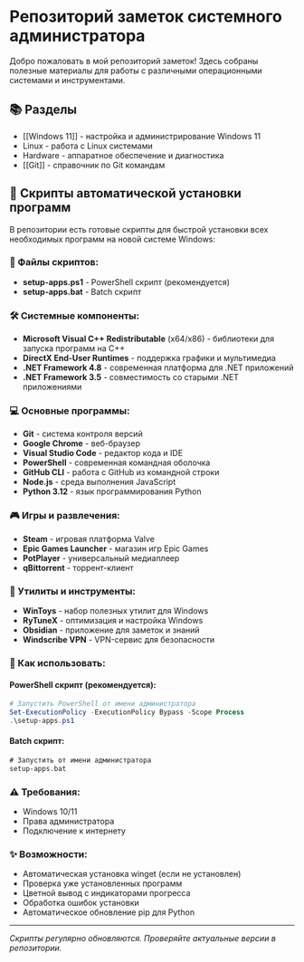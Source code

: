 # Репозиторий заметок системного администратора

Добро пожаловать в мой репозиторий заметок! Здесь собраны полезные материалы для работы с различными операционными системами и инструментами.

## 📚 Разделы
- [[Windows 11]] - настройка и администрирование Windows 11
- Linux - работа с Linux системами
- Hardware - аппаратное обеспечение и диагностика
- [[Git]] - справочник по Git командам

## 🚀 Скрипты автоматической установки программ

В репозитории есть готовые скрипты для быстрой установки всех необходимых программ на новой системе Windows:

### 📄 Файлы скриптов:
- **setup-apps.ps1** - PowerShell скрипт (рекомендуется)
- **setup-apps.bat** - Batch скрипт

### 🛠 Системные компоненты:
- **Microsoft Visual C++ Redistributable** (x64/x86) - библиотеки для запуска программ на C++
- **DirectX End-User Runtimes** - поддержка графики и мультимедиа
- **.NET Framework 4.8** - современная платформа для .NET приложений  
- **.NET Framework 3.5** - совместимость со старыми .NET приложениями

### 💻 Основные программы:
- **Git** - система контроля версий
- **Google Chrome** - веб-браузер
- **Visual Studio Code** - редактор кода и IDE
- **PowerShell** - современная командная оболочка
- **GitHub CLI** - работа с GitHub из командной строки
- **Node.js** - среда выполнения JavaScript
- **Python 3.12** - язык программирования Python

### 🎮 Игры и развлечения:
- **Steam** - игровая платформа Valve
- **Epic Games Launcher** - магазин игр Epic Games
- **PotPlayer** - универсальный медиаплеер
- **qBittorrent** - торрент-клиент

### 🔧 Утилиты и инструменты:
- **WinToys** - набор полезных утилит для Windows
- **RyTuneX** - оптимизация и настройка Windows
- **Obsidian** - приложение для заметок и знаний
- **Windscribe VPN** - VPN-сервис для безопасности

### 📖 Как использовать:

#### PowerShell скрипт (рекомендуется):
```powershell
# Запустить PowerShell от имени администратора
Set-ExecutionPolicy -ExecutionPolicy Bypass -Scope Process
.\setup-apps.ps1
```

#### Batch скрипт:
```cmd
# Запустить от имени администратора
setup-apps.bat
```

### ⚠️ Требования:
- Windows 10/11
- Права администратора
- Подключение к интернету

### ✨ Возможности:
- Автоматическая установка winget (если не установлен)
- Проверка уже установленных программ
- Цветной вывод с индикаторами прогресса
- Обработка ошибок установки
- Автоматическое обновление pip для Python

---

*Скрипты регулярно обновляются. Проверяйте актуальные версии в репозитории.*
